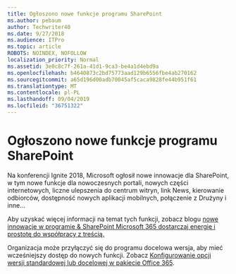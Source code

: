 ```yaml
---
title: Ogłoszono nowe funkcje programu SharePoint
ms.author: pebaum
author: Techwriter40
ms.date: 9/27/2018
ms.audience: ITPro
ms.topic: article
ROBOTS: NOINDEX, NOFOLLOW
localization_priority: Normal
ms.assetid: 3e0c8c7f-261a-41d1-9ca3-be4a1d4ebd9a
ms.openlocfilehash: b4640873c2bd75773aad129b6556fbe4ab270162
ms.sourcegitcommit: a65d196d00adb70045af5caca9828fe44b951f61
ms.translationtype: MT
ms.contentlocale: pl-PL
ms.lasthandoff: 09/04/2019
ms.locfileid: "36751322"
---
```

# <a name="sharepoint-new-features-announced"></a>Ogłoszono nowe funkcje programu SharePoint

Na konferencji Ignite 2018, Microsoft ogłosił nowe innowacje dla SharePoint, w tym nowe funkcje dla nowoczesnych portali, nowych części internetowych, liczne ulepszenia do centrum witryn, link News, kierowanie odbiorców, dostępność nowych aplikacji mobilnych, połączenie z Drużyny i inne...
  
Aby uzyskać więcej informacji na temat tych funkcji, zobacz blogu [nowe innowacje w programie &amp; SharePoint Microsoft 365 dostarczaj energię i prostotę do współpracy z treścią.](https://go.microsoft.com/fwlink/?linkid=2026502)
  
Organizacja może przyłączyć się do programu docelowa wersja, aby mieć wcześniejszy dostęp do nowych funkcji. Zobacz [Konfigurowanie opcji wersji standardowej lub docelowej w pakiecie Office 365](https://docs.microsoft.com/office365/admin/manage/release-options-in-office-365).
